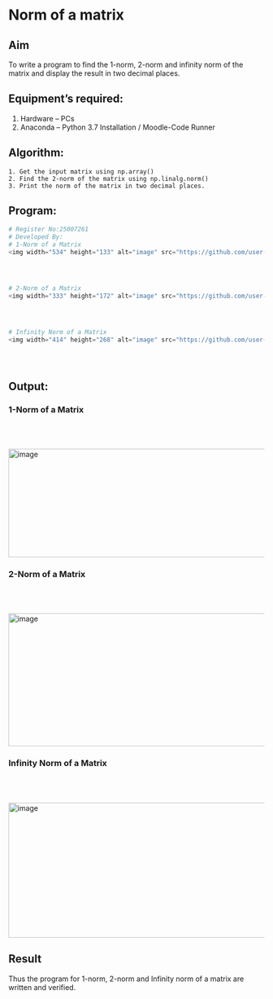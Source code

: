 # Norm of a matrix
## Aim
To write a program to find the 1-norm, 2-norm and infinity norm of the matrix and display the result in two decimal places.
## Equipment’s required:
1.	Hardware – PCs
2.	Anaconda – Python 3.7 Installation / Moodle-Code Runner
## Algorithm:
	1. Get the input matrix using np.array()   
    2. Find the 2-norm of the matrix using np.linalg.norm()
	3. Print the norm of the matrix in two decimal places.
## Program:
```Python
# Register No:25007261
# Developed By:
# 1-Norm of a Matrix
<img width="534" height="133" alt="image" src="https://github.com/user-attachments/assets/4ffcf55a-3a19-4917-b7d3-80011c3d5ddf" />




# 2-Norm of a Matrix
<img width="333" height="172" alt="image" src="https://github.com/user-attachments/assets/63d38cae-2ca5-4d0b-ae55-28cb488ddd84" />




# Infinity Norm of a Matrix
<img width="414" height="268" alt="image" src="https://github.com/user-attachments/assets/207cffc4-cabc-45aa-af83-5dbe556a6552" />





```
## Output:
### 1-Norm of a Matrix
<br>
<br>
<br>
<img width="639" height="213" alt="image" src="https://github.com/user-attachments/assets/27268b80-4413-4810-b4f9-406d6002ff0b" />

### 2-Norm of a Matrix
<br>
<br>
<br>
<img width="527" height="261" alt="image" src="https://github.com/user-attachments/assets/85bf4721-9490-4450-8338-af8b7566e3f0" />

### Infinity Norm of a Matrix
<br>
<br>
<br>
<img width="611" height="265" alt="image" src="https://github.com/user-attachments/assets/d245e3f6-0ed6-480d-89d2-db07febe91df" />

## Result
Thus the program for 1-norm, 2-norm and Infinity norm of a matrix are written and verified.
